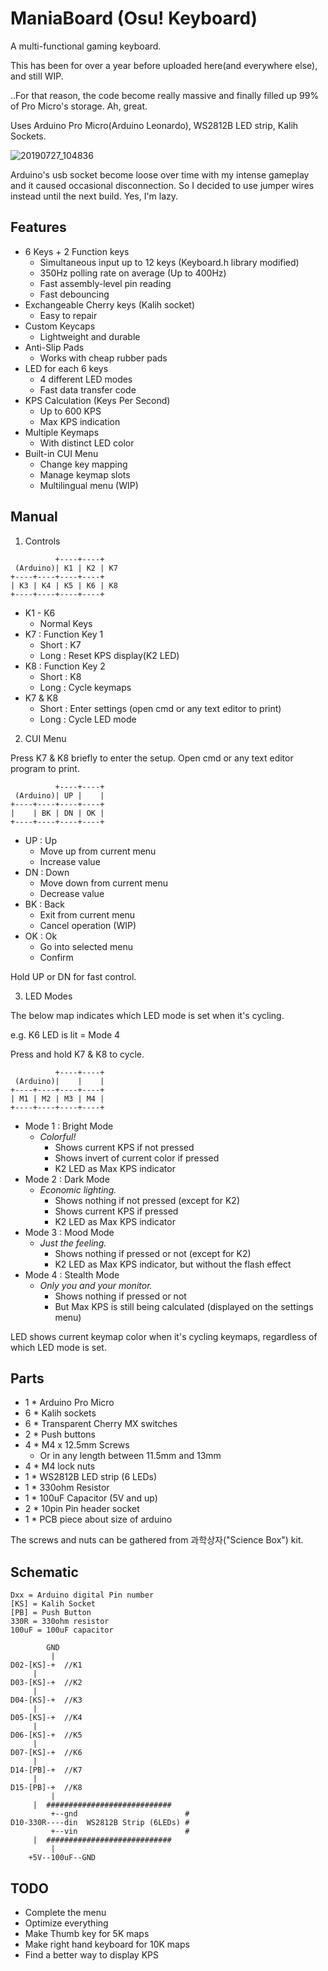 ManiaBoard (Osu! Keyboard)
==========================

A multi-functional gaming keyboard.

This has been for over a year before uploaded here(and everywhere else), and still WIP.

..For that reason, the code become really massive and finally filled up 99% of Pro Micro's storage. Ah, great.

Uses Arduino Pro Micro(Arduino Leonardo), WS2812B LED strip, Kalih Sockets.

![20190727_104836](https://user-images.githubusercontent.com/44800937/61988606-6c2fd800-b05e-11e9-9c30-4bb0c95662bd.png)

Arduino's usb socket become loose over time with my intense gameplay and it caused occasional disconnection.
So I decided to use jumper wires instead until the next build. Yes, I'm lazy.

Features
--------

- 6 Keys + 2 Function keys
  - Simultaneous input up to 12 keys (Keyboard.h library modified)
  - 350Hz polling rate on average (Up to 400Hz)
  - Fast assembly-level pin reading
  - Fast debouncing
- Exchangeable Cherry keys (Kalih socket)
  - Easy to repair
- Custom Keycaps
  - Lightweight and durable
- Anti-Slip Pads
  - Works with cheap rubber pads
- LED for each 6 keys
  - 4 different LED modes
  - Fast data transfer code
- KPS Calculation (Keys Per Second)
  - Up to 600 KPS
  - Max KPS indication
- Multiple Keymaps
  - With distinct LED color
- Built-in CUI Menu
  - Change key mapping
  - Manage keymap slots
  - Multilingual menu (WIP)
  
Manual
------

1. Controls
```
          +----+----+
 (Arduino)| K1 | K2 | K7
+----+----+----+----+
| K3 | K4 | K5 | K6 | K8
+----+----+----+----+
```
- K1 - K6
  - Normal Keys
- K7 : Function Key 1
  - Short : K7
  - Long : Reset KPS display(K2 LED)
- K8 : Function Key 2
  - Short : K8
  - Long : Cycle keymaps
- K7 & K8
  - Short : Enter settings (open cmd or any text editor to print)
  - Long : Cycle LED mode

2. CUI Menu

Press K7 & K8 briefly to enter the setup.
Open cmd or any text editor program to print.
```
          +----+----+
 (Arduino)| UP |    |
+----+----+----+----+
|    | BK | DN | OK |
+----+----+----+----+
```
 - UP : Up
   - Move up from current menu
   - Increase value
 - DN : Down
   - Move down from current menu
   - Decrease value
 - BK : Back
   - Exit from current menu
   - Cancel operation (WIP)
 - OK : Ok
   - Go into selected menu
   - Confirm

Hold UP or DN for fast control.

3. LED Modes

The below map indicates which LED mode is set when it's cycling.

e.g. K6 LED is lit = Mode 4

Press and hold K7 & K8 to cycle.
```
          +----+----+
 (Arduino)|    |    |
+----+----+----+----+
| M1 | M2 | M3 | M4 |
+----+----+----+----+
```
 - Mode 1 : Bright Mode
   - *Colorful!*
     - Shows current KPS if not pressed
     - Shows invert of current color if pressed
     - K2 LED as Max KPS indicator
 - Mode 2 : Dark Mode
   - *Economic lighting.*
     - Shows nothing if not pressed (except for K2)
     - Shows current KPS if pressed
     - K2 LED as Max KPS indicator
 - Mode 3 : Mood Mode
   - *Just the feeling.*
     - Shows nothing if pressed or not (except for K2)
     - K2 LED as Max KPS indicator, but without the flash effect
 - Mode 4 : Stealth Mode
   - *Only you and your monitor.*
     - Shows nothing if pressed or not
     - But Max KPS is still being calculated (displayed on the settings menu)
   
LED shows current keymap color when it's cycling keymaps, regardless of which LED mode is set.

Parts
-----
 - 1 * Arduino Pro Micro
 - 6 * Kalih sockets
 - 6 * Transparent Cherry MX switches
 - 2 * Push buttons
 - 4 * M4 x 12.5mm Screws
   - Or in any length between 11.5mm and 13mm
 - 4 * M4 lock nuts
 - 1 * WS2812B LED strip (6 LEDs)
 - 1 * 330ohm Resistor
 - 1 * 100uF Capacitor (5V and up)
 - 2 * 10pin Pin header socket
 - 1 * PCB piece about size of arduino
 
 The screws and nuts can be gathered from 과학상자("Science Box") kit.

Schematic
---------
```
Dxx = Arduino digital Pin number
[KS] = Kalih Socket
[PB] = Push Button
330R = 330ohm resistor
100uF = 100uF capacitor

        GND
         |
D02-[KS]-+  //K1
	 |
D03-[KS]-+  //K2
	 |
D04-[KS]-+  //K3
	 |
D05-[KS]-+  //K4
	 |
D06-[KS]-+  //K5
	 |
D07-[KS]-+  //K6
	 |
D14-[PB]-+  //K7
	 |
D15-[PB]-+  //K8
         |
	 |  ############################
         +--gnd                        #
D10-330R----din  WS2812B Strip (6LEDs) #
         +--vin                        #
	 |  ############################
         |
	+5V--100uF--GND
```

TODO
----

- Complete the menu
- Optimize everything
- Make Thumb key for 5K maps
- Make right hand keyboard for 10K maps
- Find a better way to display KPS

